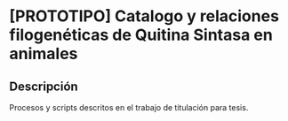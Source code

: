 # [PROTOTIPO] Catalogo y relaciones filogenéticas de Quitina Sintasa en animales

## Descripción
Procesos y scripts descritos en el trabajo de titulación para tesis.
